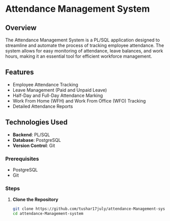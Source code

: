 # Attendance Management System

## Overview

The Attendance Management System is a PL/SQL application designed to streamline and automate the process of tracking employee attendance. 
The system allows for easy monitoring of attendance, leave balances, and work hours, making it an essential tool for efficient workforce management.

## Features

- Employee Attendance Tracking
- Leave Management (Paid and Unpaid Leave)
- Half-Day and Full-Day Attendance Marking
- Work From Home (WFH) and Work From Office (WFO) Tracking
- Detailed Attendance Reports

## Technologies Used

- **Backend**: PL/SQL
- **Database**: PostgreSQL
- **Version Control**: Git


### Prerequisites

- PostgreSQL
- Git

### Steps

1. **Clone the Repository**
   ```sh
   git clone https://github.com/tushar17july/attendance-Management-system.git
   cd attendance-Management-system
